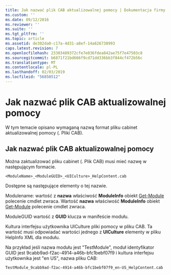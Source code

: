 ```yaml
---
title: Jak nazwać plik CAB aktualizowalnej pomocy | Dokumentacja firmy Microsoft
ms.custom: ''
ms.date: 09/12/2016
ms.reviewer: ''
ms.suite: ''
ms.tgt_pltfrm: ''
ms.topic: article
ms.assetid: de302da0-c17a-4d31-a8ef-14a626738993
caps.latest.revision: 7
ms.openlocfilehash: 23303489372cfe7e036fdea842ae75f7e47503c8
ms.sourcegitcommit: b6871f21bd666f9cd71dd336bb3f844cf472b56c
ms.translationtype: MT
ms.contentlocale: pl-PL
ms.lasthandoff: 02/03/2019
ms.locfileid: "56850512"
---
```

# <a name="how-to-name-an-updatable-help-cab-file"></a>Jak nazwać plik CAB aktualizowalnej pomocy

W tym temacie opisano wymaganą nazwą format pliku cabinet aktualizowalnej pomocy (. Pliki CAB).

## <a name="how-to-name-an-updatable-help-cab-file"></a>Jak nazwać plik CAB aktualizowalnej pomocy

Można zaktualizować pliku cabinet (. Plik CAB) musi mieć nazwę w następującym formacie.

`<ModuleName>_<ModuleGUID>_<UICulture>_HelpContent.cab`

Dostępne są następujące elementy o tej nazwie.

Modulename: wartość z **nazwa** właściwość **ModuleInfo** obiekt [Get-Module](/powershell/module/Microsoft.PowerShell.Core/Get-Module) polecenie cmdlet zwraca.
Wartość **nazwa** właściwość **ModuleInfo** obiekt [Get-Module](/powershell/module/Microsoft.PowerShell.Core/Get-Module) polecenie cmdlet zwraca.

ModuleGUID wartość z **GUID** klucza w manifeście modułu.

Kultura interfejsu użytkownika UICulture pliki pomocy w pliku CAB. Ta wartość musi odpowiadać wartości jednego z **UICulture** elementy w pliku HelpInfo XML dla modułu.

Na przykład jeśli nazwa modułu jest "TestModule", moduł identyfikator GUID jest 9cabb9ad-f2ac-4914-a46b-bfc1bebf07f9 i kultura interfejsu użytkownika jest "en US", nazwa pliku CAB:

`TestModule_9cabb9ad-f2ac-4914-a46b-bfc1bebf07f9_en-US_HelpContent.cab`